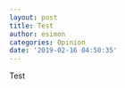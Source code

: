 ```yaml
---
layout: post
title: Test
author: esimon
categories: Opinion
date: '2019-02-16 04:50:35'
---
```

Test
